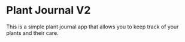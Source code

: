# Plant Journal V2

This is a simple plant journal app that allows you to keep track of your plants and their care.
